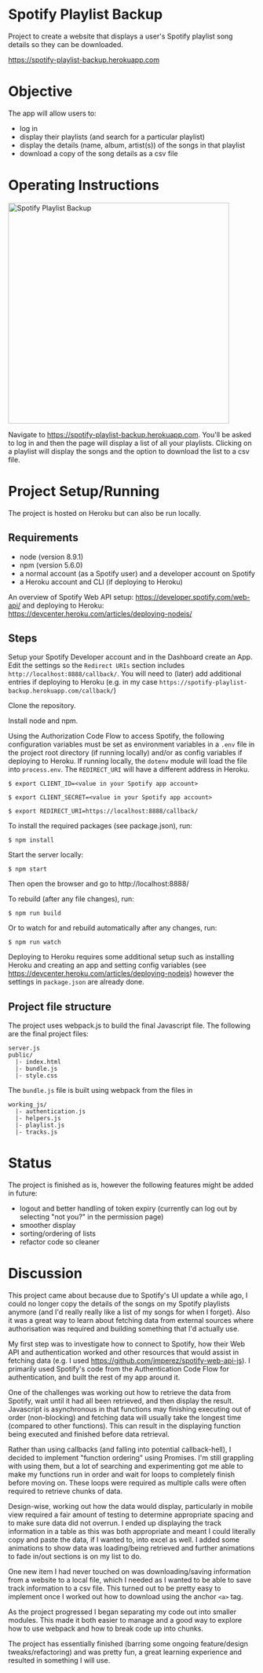# Spotify Playlist Backup
Project to create a website that displays a user's Spotify playlist song details so they can be downloaded. 

https://spotify-playlist-backup.herokuapp.com

# Objective

The app will allow users to: 
* log in
* display their playlists (and search for a particular playlist)
* display the details (name, album, artist(s)) of the songs in that playlist
* download a copy of the song details as a csv file

# Operating Instructions

<img src="https://cazyw.github.io/img/js-spotify.jpg" width="450" alt="Spotify Playlist Backup">

Navigate to https://spotify-playlist-backup.herokuapp.com. You'll be asked to log in and then the page will display a list of all your playlists. Clicking on a playlist will display the songs and the option to download the list to a csv file.

# Project Setup/Running

The project is hosted on Heroku but can also be run locally.

## Requirements

* node (version 8.9.1)
* npm (version 5.6.0)
* a normal account (as a Spotify user) and a developer account on Spotify
* a Heroku account and CLI (if deploying to Heroku)

An overview of Spotify Web API setup: https://developer.spotify.com/web-api/ and deploying to Heroku: https://devcenter.heroku.com/articles/deploying-nodejs/


## Steps

Setup your Spotify Developer account and in the Dashboard create an App. Edit the settings so the `Redirect URIs` section includes `http://localhost:8888/callback/`. You will need to (later) add additional entries if deploying to Heroku (e.g. in my case `https://spotify-playlist-backup.herokuapp.com/callback/`)

Clone the repository.

Install node and npm.

Using the Authorization Code Flow to access Spotify, the following configuration variables must be set as environment variables in a `.env` file in the project root directory (if running locally) and/or as config variables if deploying to Heroku. If running locally, the `dotenv` module will load the file into `process.env`. The `REDIRECT_URI` will have a different address in Heroku.
```
$ export CLIENT_ID=<value in your Spotify app account>

$ export CLIENT_SECRET=<value in your Spotify app account>

$ export REDIRECT_URI=https://localhost:8888/callback/ 
```


To install the required packages (see package.json), run:
```
$ npm install
```

Start the server locally:
```
$ npm start
```
Then open the browser and go to http://localhost:8888/

To rebuild (after any file changes), run:
```
$ npm run build
```
Or to watch for and rebuild automatically after any changes, run:
```
$ npm run watch
```

Deploying to Heroku requires some additional setup such as installing Heroku and creating an app and setting config variables (see https://devcenter.heroku.com/articles/deploying-nodejs) however the settings in `package.json` are already done. 

## Project file structure

The project uses webpack.js to build the final Javascript file. The following are the final project files:
```
server.js
public/
  |- index.html
  |- bundle.js
  |- style.css

```

The `bundle.js` file is built using webpack from the files in
```
working_js/
  |- authentication.js
  |- helpers.js
  |- playlist.js
  |- tracks.js
```

# Status

The project is finished as is, however the following features might be added in future:
* logout and better handling of token expiry (currently can log out by selecting "not you?" in the permission page)
* smoother display
* sorting/ordering of lists
* refactor code so cleaner

# Discussion

This project came about because due to Spotify's UI update a while ago, I could no longer copy the details of the songs on my Spotify playlists anymore (and I'd really really like a list of my songs for when I forget). Also it was a great way to learn about fetching data from external sources where authorisation was required and building something that I'd actually use.

My first step was to investigate how to connect to Spotify, how their Web API and authentication worked and other resources that would assist in fetching data (e.g. I used https://github.com/jmperez/spotify-web-api-js). I primarily used Spotify's code from the Authentication Code Flow for authentication, and built the rest of my app around it. 

One of the challenges was working out how to retrieve the data from Spotify, wait until it had all been retrieved, and then display the result. Javascript is asynchronous in that functions may finishing executing out of order (non-blocking) and fetching data will usually take the longest time (compared to other functions). This can result in the displaying function being executed and finished before data retrieval. 

Rather than using callbacks (and falling into potential callback-hell), I decided to implement "function ordering" using Promises. I'm still grappling with using them, but a lot of searching and experimenting got me able to make my functions run in order and wait for loops to completely finish before moving on. These loops were required as multiple calls were often required to retrieve chunks of data.

Design-wise, working out how the data would display, particularly in mobile view required a fair amount of testing to determine appropriate spacing and to make sure data did not overrun. I ended up displaying the track information in a table as this was both appropriate and meant I could literally copy and paste the data, if I wanted to, into excel as well. I added some animations to show data was loading/being retrieved and further animations to fade in/out sections is on my list to do. 

One new item I had never touched on was downloading/saving information from a website to a local file, which I needed as I wanted to be able to save track information to a csv file. This turned out to be pretty easy to implement once I worked out how to download using the anchor `<a>` tag. 

As the project progressed I began separating my code out into smaller modules. This made it both easier to manage and a good way to explore how to use webpack and how to break code up into chunks.

The project has essentially finished (barring some ongoing feature/design tweaks/refactoring) and was pretty fun, a great learning experience and resulted in something I will use.